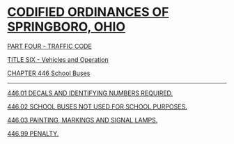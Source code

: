 [CODIFIED ORDINANCES OF SPRINGBORO, OHIO](index.html)
=====================================================

[PART FOUR - TRAFFIC CODE](1b19a412.html)

[TITLE SIX - Vehicles and Operation](1ecba412.html)

[CHAPTER 446 School Buses](265aa412.html)

* * * * *

[446.01 DECALS AND IDENTIFYING NUMBERS REQUIRED.](2668a412.html)

[446.02 SCHOOL BUSES NOT USED FOR SCHOOL PURPOSES.](266ca412.html)

[446.03 PAINTING, MARKINGS AND SIGNAL LAMPS.](2670a412.html)

[446.99 PENALTY.](2675a412.html)
